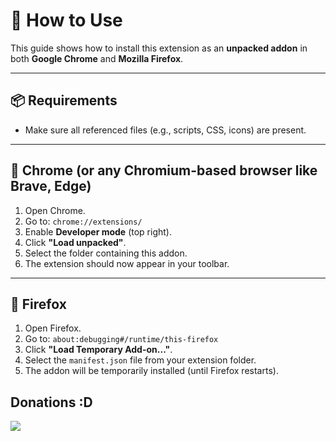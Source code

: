 # 🧩 How to Use

This guide shows how to install this extension as an **unpacked addon** in both **Google Chrome** and **Mozilla Firefox**.

---

## 📦 Requirements

- Make sure all referenced files (e.g., scripts, CSS, icons) are present.

---

## 🧭 Chrome (or any Chromium-based browser like Brave, Edge)

1. Open Chrome.
2. Go to: `chrome://extensions/`
3. Enable **Developer mode** (top right).
4. Click **"Load unpacked"**.
5. Select the folder containing this addon.
6. The extension should now appear in your toolbar.

---

## 🦊 Firefox

1. Open Firefox.
2. Go to: `about:debugging#/runtime/this-firefox`
3. Click **"Load Temporary Add-on..."**.
4. Select the `manifest.json` file from your extension folder.
5. The addon will be temporarily installed (until Firefox restarts).

## Donations :D
<a href="https://paypal.me/winterdust" target="_blank">
  <img src="https://i.imgur.com/O8aiu9g.png" />
</a>
